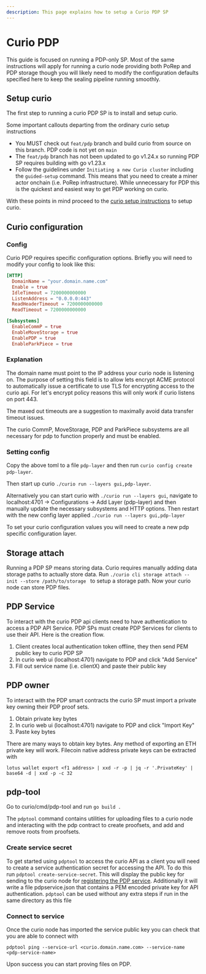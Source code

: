 ```yaml
---
description: This page explains how to setup a Curio PDP SP
---
```


# Curio PDP

This guide is focused on running a PDP-only SP.  Most of the same instructions will apply for running a curio node providing both PoRep and PDP storage though you will likely need to modify the configuration defaults specified here to keep the sealing pipeline running smoothly.

## Setup curio 

The first step to running a curio PDP SP is to install and setup curio.

Some important callouts departing from the ordinary curio setup instructions
* You MUST check out `feat/pdp` branch and build curio from source on this branch. PDP code is not yet on `main`
* The `feat/pdp` branch has not been updated to go v1.24.x so running PDP SP requires building with go v1.23.x
* Follow the guidelines under `Initiating a new Curio cluster` including the `guided-setup` command.  This means that you need to create a miner actor onchain (i.e. PoRep infrastructure). While unnecessary for PDP this is the quickest and easiest way to get PDP working on curio.


With these points in mind proceed to the [curio setup instructions](setup.md#setup) to setup curio.

## Curio configuration


### Config 

Curio PDP requires specific configuration options. Briefly you will need to modify your config to look like this: 

```toml
[HTTP]
  DomainName = "your.domain.name.com"
  Enable = true
  IdleTimeout = 7200000000000
  ListenAddress = "0.0.0.0:443"
  ReadHeaderTimeout = 7200000000000
  ReadTimeout = 7200000000000

[Subsystems]
  EnableCommP = true
  EnableMoveStorage = true
  EnablePDP = true
  EnableParkPiece = true
```

### Explanation

The domain name must point to the IP address your curio node is listening on. The purpose of setting this field is to allow lets encrypt ACME protocol to automatically issue a certificate to use TLS for encrypting access to the curio api. For let's encrypt policy reasons this will only work if curio listens on port 443.  

The maxed out timeouts are a suggestion to maximally avoid data transfer timeout issues.

The curio CommP, MoveStorage, PDP and ParkPiece subsystems are all necessary for pdp to function properly and must be enabled.

### Setting config

Copy the above toml to a file `pdp-layer` and then run `curio config create pdp-layer`.

Then start up curio `./curio run --layers gui,pdp-layer`.

Alternatively you can start curio with `./curio run --layers gui`, navigate to localhost:4701 -> Configurations -> Add Layer (pdp-layer) and then manually update the necessary subsystems and HTTP options.  Then restart with the new config layer applied `./curio run --layers gui,pdp-layer`

To set your curio configuration values you will need to create a new pdp specific configuration layer.

## Storage attach

Running a PDP SP means storing data. Curio requires manually adding data storage paths to actually store data. Run `./curio cli storage attach --init --store /path/to/storage ` to setup a storage path. Now your curio node can store PDP files.

## PDP Service

To interact with the curio PDP api clients need to have authentication to access a PDP API Service. PDP SPs must create PDP Services for clients to use their API. Here is the creation flow.

1. Client creates local authentication token offline, they then send PEM public key to curio PDP SP
2. In curio web ui (localhost:4701) navigate to PDP and click "Add Service" 
3. Fill out service name (i.e. clientX) and paste their public key

## PDP owner

To interact with the PDP smart contracts the curio SP must import a private key owning their PDP proof sets.  

1. Obtain private key bytes
2. In curio web ui (localhost:4701) navigate to PDP and click "Import Key"
3. Paste key bytes

There are many ways to obtain key bytes. Any method of exporting an ETH private key will work. Filecoin native address private keys can be extracted with
```
lotus wallet export <f1 address> | xxd -r -p | jq -r '.PrivateKey' | base64 -d | xxd -p -c 32
```

## pdp-tool 

Go to curio/cmd/pdp-tool and run `go build .`

The `pdptool` command contains utilities for uploading files to a curio node and interacting with the pdp contract to create proofsets, and add and remove roots from proofsets.

### Create service secret

To get started using `pdptool` to access the curio API as a client you will need to create a service authentication secret for accessing the API.  To do this run `pdptool create-service-secret`.  This will display the public key for sending to the curio node for [registering the PDP service](#pdp-service).  Additionally it will write a file pdpservice.json that contains a PEM encoded private key for API authentication.  `pdptool` can be used without any extra steps if run in the same directory as this file

### Connect to service

Once the curio node has imported the service public key you can check that you are able to connect with

```
pdptool ping --service-url <curio.domain.name.com> --service-name <pdp-service-name>
```

Upon success you can start proving files on PDP.